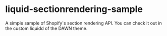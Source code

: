 # liquid-sectionrendering-sample
A simple sample of Shopify's section rendering API. You can check it out in the custom liquidd of the DAWN theme.
